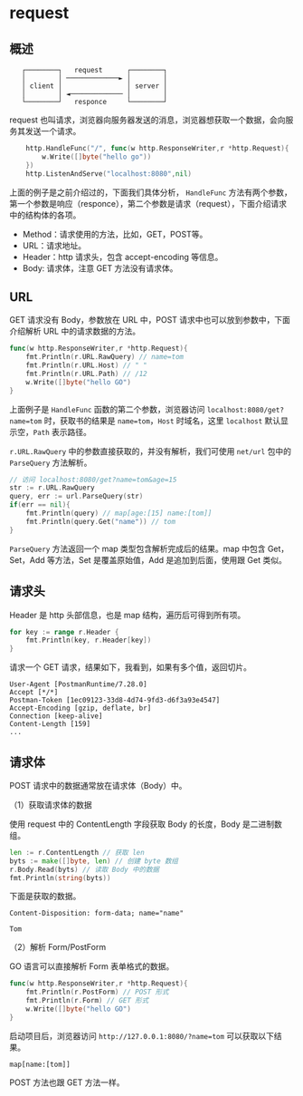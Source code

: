 # request

## 概述

```text
   ┌────────┐   request      ┌────────┐
   │        │ ─────────────► │        │
   │ client │                │ server │
   │        │ ◄───────────── │        │
   └────────┘   responce     └────────┘
```

request 也叫请求，浏览器向服务器发送的消息，浏览器想获取一个数据，会向服务其发送一个请求。

```go
    http.HandleFunc("/", func(w http.ResponseWriter,r *http.Request){
        w.Write([]byte("hello go"))
    })
    http.ListenAndServe("localhost:8080",nil)
```

上面的例子是之前介绍过的，下面我们具体分析， `HandleFunc` 方法有两个参数，第一个参数是响应（responce），第二个参数是请求（request），下面介绍请求中的结构体的各项。

- Method：请求使用的方法，比如，GET，POST等。
- URL：请求地址。
- Header：http 请求头，包含 accept-encoding 等信息。
- Body: 请求体，注意 GET 方法没有请求体。

## URL

GET 请求没有 Body，参数放在 URL 中，POST 请求中也可以放到参数中，下面介绍解析 URL 中的请求数据的方法。

```go
func(w http.ResponseWriter,r *http.Request){
    fmt.Println(r.URL.RawQuery) // name=tom
    fmt.Println(r.URL.Host) // " "
    fmt.Println(r.URL.Path) // /12
    w.Write([]byte("hello GO")
}
```

上面例子是 `HandleFunc` 函数的第二个参数，浏览器访问 `localhost:8080/get?name=tom` 时，获取书的结果是 `name=tom`，`Host` 时域名，这里 `localhost` 默认显示空，`Path` 表示路径。

`r.URL.RawQuery` 中的参数直接获取的，并没有解析，我们可使用 `net/url` 包中的 `ParseQuery` 方法解析。

```go
// 访问 localhost:8080/get?name=tom&age=15
str := r.URL.RawQuery
query, err := url.ParseQuery(str)
if(err == nil){
    fmt.Println(query) // map[age:[15] name:[tom]]
    fmt.Println(query.Get("name")) // tom
}
```

`ParseQuery` 方法返回一个 map 类型包含解析完成后的结果。map 中包含 Get，Set，Add 等方法，Set 是覆盖原始值，Add 是追加到后面，使用跟 Get 类似。

## 请求头

Header 是 http 头部信息，也是 map 结构，遍历后可得到所有项。

```go
for key := range r.Header {
    fmt.Println(key, r.Header[key])
}
```

请求一个 GET 请求，结果如下，我看到，如果有多个值，返回切片。

```text
User-Agent [PostmanRuntime/7.28.0]
Accept [*/*]
Postman-Token [1ec09123-33d8-4d74-9fd3-d6f3a93e4547]
Accept-Encoding [gzip, deflate, br]
Connection [keep-alive]
Content-Length [159]
...
```

## 请求体

POST 请求中的数据通常放在请求体（Body）中。

（1）获取请求体的数据

使用 request 中的 ContentLength 字段获取 Body 的长度，Body 是二进制数组。

```go
len := r.ContentLength // 获取 len
byts := make([]byte, len) // 创建 byte 数组
r.Body.Read(byts) // 读取 Body 中的数据
fmt.Println(string(byts))
```

下面是获取的数据。

```text
Content-Disposition: form-data; name="name"

Tom
```

（2）解析 Form/PostForm

GO 语言可以直接解析 Form 表单格式的数据。

```go
func(w http.ResponseWriter,r *http.Request){
    fmt.Println(r.PostForm) // POST 形式
    fmt.Println(r.Form) // GET 形式
    w.Write([]byte("hello GO")
}
```

启动项目后，浏览器访问 `http://127.0.0.1:8080/?name=tom` 可以获取以下结果。

```text
map[name:[tom]]
```

POST 方法也跟 GET 方法一样。
